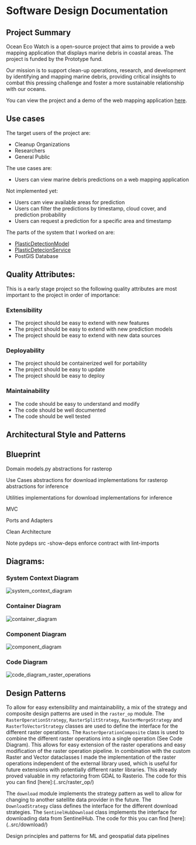 # Software Design Documentation

## Project Summary

Ocean Eco Watch is a open-source project that aims to provide a web mapping application that displays marine debris in coastal areas. The project is funded by the Prototype fund.

Our mission is to support clean-up operations, research, and development by identifying and mapping marine debris, providing critical insights to combat this pressing challenge and foster a more sustainable relationship with our oceans.

You can view the project and a demo of the web mapping application [here](https://www.oceanecowatch.org/).

## Use cases 

The target users of the project are:

- Cleanup Organizations
- Researchers
- General Public

The use cases are:

- Users can view marine debris predictions on a web mapping application

Not implemented yet:

- Users cam view available areas for prediction
- Users can filter the predictions by timestamp, cloud cover, and prediction probability
- Users can request a prediction for a specific area and timestamp

The parts of the system that I worked on are:

- [PlasticDetectionModel](https://github.com/OceanEcoWatch/PlasticDetectionModel)
- [PlasticDetecionService](https://github.com/OceanEcoWatch/PlasticDetectionService)
- PostGIS Database

## Quality Attributes:

This is a early stage project so the following quality attributes are most important to the project in order of importance:

### Extensibility

- The project should be easy to extend with new features
- The project should be easy to extend with new prediction models
- The project should be easy to extend with new data sources

### Deployability

- The project should be containerized well for portability
- The project should be easy to update
- The project should be easy to deploy

### Maintainability

- The code should be easy to understand and modify
- The code should be well documented
- The code should be well tested

## Architectural Style and Patterns

## Blueprint

Domain
models.py
abstractions for rasterop

Use Cases
abstractions for download
implementations for rasterop
abstractions for inference

Utilities
implementations for download
implementations for inference

MVC

Ports and Adapters

Clean Architecture

Note
pydeps src -show-deps
enforce contract with lint-imports

## Diagrams:

### System Context Diagram

![system_context_diagram](diagrams/system_context_diagram.png?raw=true)

### Container Diagram

![container_diagram](diagrams/container_diagram.png?raw=true)

### Component Diagram

![component_diagram](diagrams/compontent_diagram.png?raw=true)

### Code Diagram

![code_diagram_raster_operations](diagrams/code_diagram_raster_operations.png?raw=true)

## Design Patterns

To allow for easy extensibility and maintainability, a mix of the strategy and composite design patterns are used in the `raster_op` module. The `RasterOperationStrategy`, `RasterSplitStrategy`, `RasterMergeStrategy` and `RasterToVectorStrategy` classes are used to define the interface for the different raster operations. The `RasterOperationComposite` class is used to combine the different raster operations into a single operation (See Code Diagram). This allows for easy extension of the raster operations and easy modification of the raster operation pipeline.
In combination with the custom Raster and Vector dataclasses I made the implementation of the raster operations independent of the external library used, which is useful for future extensions with potentially different raster libraries. This already proved valuable in my refactoring from GDAL to Rasterio.
The code for this you can find [here]:(..src/raster_op/)

The `download` module implements the strategy pattern as well to allow for changing to another satellite data provider in the future. The `DownloadStrategy` class defines the interface for the different download strategies. The `SentinelHubDownload` class implements the interface for downloading data from SentinelHub. The code for this you can find [here]:(..src/download/)

Design principles and patterns for ML and geospatial data pipelines
